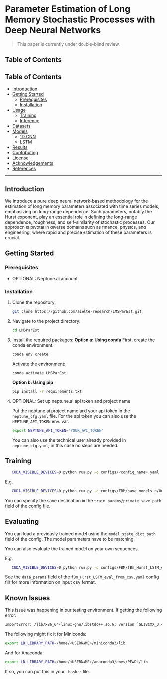 # Parameter Estimation of Long Memory Stochastic Processes with Deep Neural Networks

> This paper is currently under double-blind review.

## Table of Contents

## Table of Contents
- [Introduction](#introduction)
- [Getting Started](#getting-started)
    - [Prerequisites](#prerequisites)
    - [Installation](#installation)
- [Usage](#usage)
    - [Training](#training)
    - [Inference](#inference)
- [Datasets](#datasets)
- [Models](#models)
    - [1D CNN](#1d-cnn)
    - [LSTM](#lstm)
- [Results](#results)
- [Contributing](#contributing)
- [License](#license)
- [Acknowledgements](#acknowledgements)
- [References](#references)
---

## Introduction

We introduce a pure deep neural network-based methodology for the estimation of long memory parameters associated with time series models, emphasizing on long-range dependence. Such parameters, notably the Hurst exponent, play an essential role in defining the long-range dependence, roughness, and self-similarity of stochastic processes. Our approach is pivotal in diverse domains such as finance, physics, and engineering, where rapid and precise estimation of these parameters is crucial.

## Getting Started

### Prerequisites

* OPTIONAL: Neptune.ai account

### Installation

1. Clone the repository:
   ```sh
   git clone https://github.com/aielte-research/LMSParEst.git
   ```

2. Navigate to the project directory:
   ```sh
   cd LMSParEst
   ```

3. Install the required packages:
   **Option a: Using conda**
   First, create the conda environment:
   ```sh
   conda env create
   ```
   Activate the environment:
   ```sh
   conda activate LMSParEst
   ```
   **Option b: Using pip**
   ```sh
   pip install -r requirements.txt
   ```

4. OPTIONAL: Set up neptune.ai api token and project name
   
   Put the neptune.ai project name and your api token in the `neptune_cfg.yaml` file.
   For the api token you can also use the `NEPTUNE_API_TOKEN` env. var.
   ```sh
   export NEPTUNE_API_TOKEN="YOUR_API_TOKEN"
   ```

   You can also use the technical user already provided in `neptune_cfg.yaml`, in this case no steps are needed.
   
## Training

```sh
   CUDA_VISIBLE_DEVICES=0 python run.py -c configs/<config_name>.yaml
```

E.g.

```sh
   CUDA_VISIBLE_DEVICES=0 python run.py -c configs/FBM/save_models_n/800.yaml
```

You can specify the save destination in the `train_params/private_save_path` field of the config file.

## Evaluating

You can load a previously trained model using the `model_state_dict_path` field of the config.
The model parameters have to be matching.

You can also evaluate the trained model on your own sequences.

E.g.

```sh
   CUDA_VISIBLE_DEVICES=0 python run.py -c configs/FBM/fBm_Hurst_LSTM_eval_from_csv.yaml
```

See the `data_params` field of the `fBm_Hurst_LSTM_eval_from_csv.yaml` config filr for more information on input csv format.

## Known Issues
This issue was happening in our testing environment.
If getting the following error:
```sh
ImportError: /lib/x86_64-linux-gnu/libstdc++.so.6: version `GLIBCXX_3.4.29' not found ...
```
The following might fix it for Miniconda:
```sh
export LD_LIBRARY_PATH=/home/<USERNAME>/miniconda3/lib
```
And for Anaconda:
```sh
export LD_LIBRARY_PATH=/home/<USERNAME>/anaconda3/envs/PEwDL/lib
```

If so, you can put this in your `.bashrc` file.
